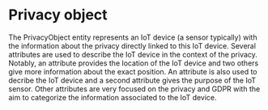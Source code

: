 # Privacy object

The PrivacyObject entity represents an IoT device (a sensor typically) with the information about the privacy directly linked to this IoT device.
Several attributes are used to describe the IoT device in the context of the privacy.
Notably, an attribute provides the location of the IoT device and two others give more information about the exact position.
An attribute is also used to decribe the IoT device and a second attribute gives the purpose of the IoT sensor.
Other attributes are very focused on the privacy and GDPR with the aim to categorize the information associated to the IoT device.
